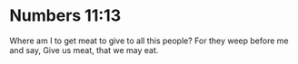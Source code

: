 # Numbers 11:13

Where am I to get meat to give to all this people? For they weep before me and say, Give us meat, that we may eat.
